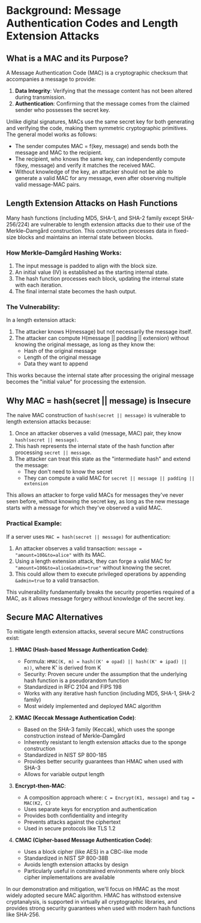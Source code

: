 # Background: Message Authentication Codes and Length Extension Attacks

## What is a MAC and its Purpose?

A Message Authentication Code (MAC) is a cryptographic checksum that accompanies a message to provide:

1. **Data Integrity**: Verifying that the message content has not been altered during transmission.
2. **Authentication**: Confirming that the message comes from the claimed sender who possesses the secret key.

Unlike digital signatures, MACs use the same secret key for both generating and verifying the code, making them symmetric cryptographic primitives. The general model works as follows:

- The sender computes MAC = f(key, message) and sends both the message and MAC to the recipient.
- The recipient, who knows the same key, can independently compute f(key, message) and verify it matches the received MAC.
- Without knowledge of the key, an attacker should not be able to generate a valid MAC for any message, even after observing multiple valid message-MAC pairs.

## Length Extension Attacks on Hash Functions

Many hash functions (including MD5, SHA-1, and SHA-2 family except SHA-256/224) are vulnerable to length extension attacks due to their use of the Merkle–Damgård construction. This construction processes data in fixed-size blocks and maintains an internal state between blocks.

### How Merkle–Damgård Hashing Works:

1. The input message is padded to align with the block size.
2. An initial value (IV) is established as the starting internal state.
3. The hash function processes each block, updating the internal state with each iteration.
4. The final internal state becomes the hash output.

### The Vulnerability:

In a length extension attack:

1. The attacker knows H(message) but not necessarily the message itself.
2. The attacker can compute H(message || padding || extension) without knowing the original message, as long as they know the:
   - Hash of the original message
   - Length of the original message
   - Data they want to append

This works because the internal state after processing the original message becomes the "initial value" for processing the extension.

## Why MAC = hash(secret || message) is Insecure

The naive MAC construction of `hash(secret || message)` is vulnerable to length extension attacks because:

1. Once an attacker observes a valid (message, MAC) pair, they know `hash(secret || message)`.
2. This hash represents the internal state of the hash function after processing `secret || message`.
3. The attacker can treat this state as the "intermediate hash" and extend the message:
   - They don't need to know the secret
   - They can compute a valid MAC for `secret || message || padding || extension`

This allows an attacker to forge valid MACs for messages they've never seen before, without knowing the secret key, as long as the new message starts with a message for which they've observed a valid MAC.

### Practical Example:

If a server uses `MAC = hash(secret || message)` for authentication:

1. An attacker observes a valid transaction: `message = "amount=100&to=alice"` with its MAC.
2. Using a length extension attack, they can forge a valid MAC for `"amount=100&to=alice&admin=true"` without knowing the secret.
3. This could allow them to execute privileged operations by appending `&admin=true` to a valid transaction.

This vulnerability fundamentally breaks the security properties required of a MAC, as it allows message forgery without knowledge of the secret key.

## Secure MAC Alternatives

To mitigate length extension attacks, several secure MAC constructions exist:

1. **HMAC (Hash-based Message Authentication Code)**:
   - Formula: `HMAC(K, m) = hash((K' ⊕ opad) || hash((K' ⊕ ipad) || m))`, where K' is derived from K
   - Security: Proven secure under the assumption that the underlying hash function is a pseudorandom function
   - Standardized in RFC 2104 and FIPS 198
   - Works with any iterative hash function (including MD5, SHA-1, SHA-2 family)
   - Most widely implemented and deployed MAC algorithm

2. **KMAC (Keccak Message Authentication Code)**:
   - Based on the SHA-3 family (Keccak), which uses the sponge construction instead of Merkle–Damgård
   - Inherently resistant to length extension attacks due to the sponge construction
   - Standardized in NIST SP 800-185
   - Provides better security guarantees than HMAC when used with SHA-3
   - Allows for variable output length

3. **Encrypt-then-MAC**:
   - A composition approach where: `C = Encrypt(K1, message)` and `tag = MAC(K2, C)`
   - Uses separate keys for encryption and authentication
   - Provides both confidentiality and integrity
   - Prevents attacks against the ciphertext
   - Used in secure protocols like TLS 1.2

4. **CMAC (Cipher-based Message Authentication Code)**:
   - Uses a block cipher (like AES) in a CBC-like mode
   - Standardized in NIST SP 800-38B
   - Avoids length extension attacks by design
   - Particularly useful in constrained environments where only block cipher implementations are available

In our demonstration and mitigation, we'll focus on HMAC as the most widely adopted secure MAC algorithm. HMAC has withstood extensive cryptanalysis, is supported in virtually all cryptographic libraries, and provides strong security guarantees when used with modern hash functions like SHA-256.